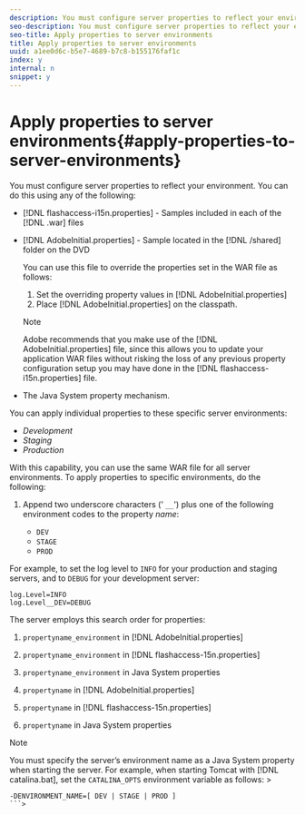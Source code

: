 ```yaml
---
description: You must configure server properties to reflect your environment. You can do this using any of the following 
seo-description: You must configure server properties to reflect your environment. You can do this using any of the following 
seo-title: Apply properties to server environments
title: Apply properties to server environments
uuid: a1ee0d6c-b5e7-4689-b7c8-b155176faf1c
index: y
internal: n
snippet: y
---
```


# Apply properties to server environments{#apply-properties-to-server-environments}

You must configure server properties to reflect your environment. You can do this using any of the following:

* [!DNL flashaccess-i15n.properties] - Samples included in each of the [!DNL .war] files 

* [!DNL AdobeInitial.properties] - Sample located in the [!DNL /shared] folder on the DVD

  You can use this file to override the properties set in the WAR file as follows:

    1. Set the overriding property values in [!DNL AdobeInitial.properties] 
    1. Place [!DNL AdobeInitial.properties] on the classpath.

  >[!NOTE]
  >
  >Adobe recommends that you make use of the [!DNL AdobeInitial.properties] file, since this allows you to update your application WAR files without risking the loss of any previous property configuration setup you may have done in the [!DNL flashaccess-i15n.properties] file.

* The Java System property mechanism.

You can apply individual properties to these specific server environments:

* *Development* 
* *Staging* 
* *Production*

With this capability, you can use the same WAR file for all server environments. To apply properties to specific environments, do the following: 

1. Append two underscore characters (' `__`') plus one of the following environment codes to the property *name*:

    * `DEV` 
    * `STAGE` 
    * `PROD`

<a id="example_A7A58E3EE8DA4114B4F7A9EEB69D50CA"></a>

For example, to set the log level to `INFO` for your production and staging servers, and to `DEBUG` for your development server: 

```
log.Level=INFO  
log.Level__DEV=DEBUG 
```

The server employs this search order for properties:

1. `propertyname_environment` in [!DNL AdobeInitial.properties] 

1. `propertyname_environment` in [!DNL flashaccess-15n.properties] 

1. `propertyname_environment` in Java System properties 
1. `propertyname` in [!DNL AdobeInitial.properties] 

1. `propertyname` in [!DNL flashaccess-15n.properties] 

1. `propertyname` in Java System properties

>[!NOTE]
>
>You must specify the server’s environment name as a Java System property when starting the server. For example, when starting Tomcat with [!DNL catalina.bat], set the `CATALINA_OPTS` environment variable as follows: >
>```>
>-DENVIRONMENT_NAME=[ DEV | STAGE | PROD ]
>```>

